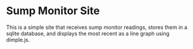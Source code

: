 Sump Monitor Site
=========================

This is a simple site that receives sump monitor readings, stores them in a sqlite database, and displays the most recent as a line graph using dimple.js.
